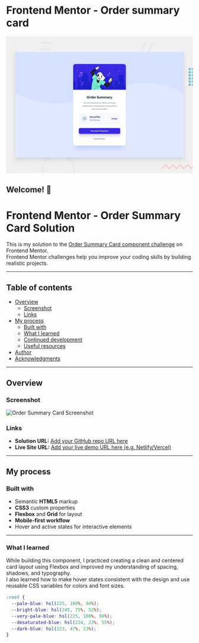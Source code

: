 # Frontend Mentor - Order summary card

![Design preview for the Order summary card coding challenge](preview.jpg)

## Welcome! 👋

# Frontend Mentor - Order Summary Card Solution

This is my solution to the [Order Summary Card component challenge](https://www.frontendmentor.io/challenges/order-summary-component-QlPmajDUj) on Frontend Mentor.  
Frontend Mentor challenges help you improve your coding skills by building realistic projects.

---

## Table of contents

- [Overview](#overview)
  - [Screenshot](#screenshot)
  - [Links](#links)
- [My process](#my-process)
  - [Built with](#built-with)
  - [What I learned](#what-i-learned)
  - [Continued development](#continued-development)
  - [Useful resources](#useful-resources)
- [Author](#author)
- [Acknowledgments](#acknowledgments)

---

## Overview

### Screenshot

![Order Summary Card Screenshot](./images/screenshot.jpg)

### Links

- **Solution URL:** [Add your GitHub repo URL here](#)
- **Live Site URL:** [Add your live demo URL here (e.g. Netlify/Vercel)](#)

---

## My process

### Built with

- Semantic **HTML5** markup  
- **CSS3** custom properties  
- **Flexbox** and **Grid** for layout  
- **Mobile-first workflow**  
- Hover and active states for interactive elements  

---

### What I learned

While building this component, I practiced creating a clean and centered card layout using Flexbox and improved my understanding of spacing, shadows, and typography.  
I also learned how to make hover states consistent with the design and use reusable CSS variables for colors and font sizes.

```css
:root {
  --pale-blue: hsl(225, 100%, 94%);
  --bright-blue: hsl(245, 75%, 52%);
  --very-pale-blue: hsl(225, 100%, 98%);
  --desaturated-blue: hsl(224, 23%, 55%);
  --dark-blue: hsl(223, 47%, 23%);
}
